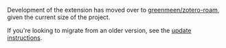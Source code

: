 
 Development of the extension has moved over to [greenmeen/zotero-roam](https://github.com/greenmeen/zotero-roam), given the current size of the project. 
 
 If you're looking to migrate from an older version, see the [update instructions](https://app.gitbook.com/@alix-lahuec/s/roam-zotero-data-importer/updating-from-older-versions).
